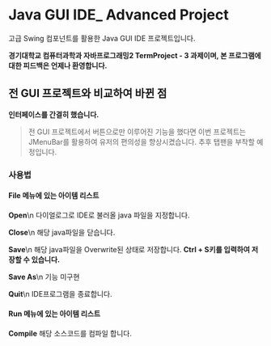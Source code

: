 # Java GUI IDE_ Advanced Project
고급 Swing 컴포넌트를 활용한 Java GUI IDE 프로젝트입니다.

**경기대학교 컴퓨터과학과 자바프로그래밍2 TermProject - 3 과제이며, 본 프로그램에 대한 피드백은 언제나 환영합니다.**

## 전 GUI 프로젝트와 비교하여 바뀐 점

**인터페이스를 간결히 했습니다.**
>전 GUI 프로젝트에서 버튼으로만 이루어진 기능을 했다면 이번 프로젝트는 JMenuBar를 활용하여 유저의 편의성을 향상시켰습니다. 추후 탭팬을 부착할 예정입니다.

### 사용법

#### File 메뉴에 있는 아이템 리스트
**Open**\n
다이얼로그로 IDE로 불러올 java 파일을 지정합니다.

**Close**\n
해당 java파일을 닫습니다.

**Save**\n
해당 java파일을 Overwrite된 상태로 저장합니다. __Ctrl + S키를 입력하여 저장할 수 있습니다.__

**Save As**\n
기능 미구현

**Quit**\n
IDE프로그램을 종료합니다.

#### Run 메뉴에 있는 아이템 리스트
**Compile**
해당 소스코드를 컴파일 합니다.
